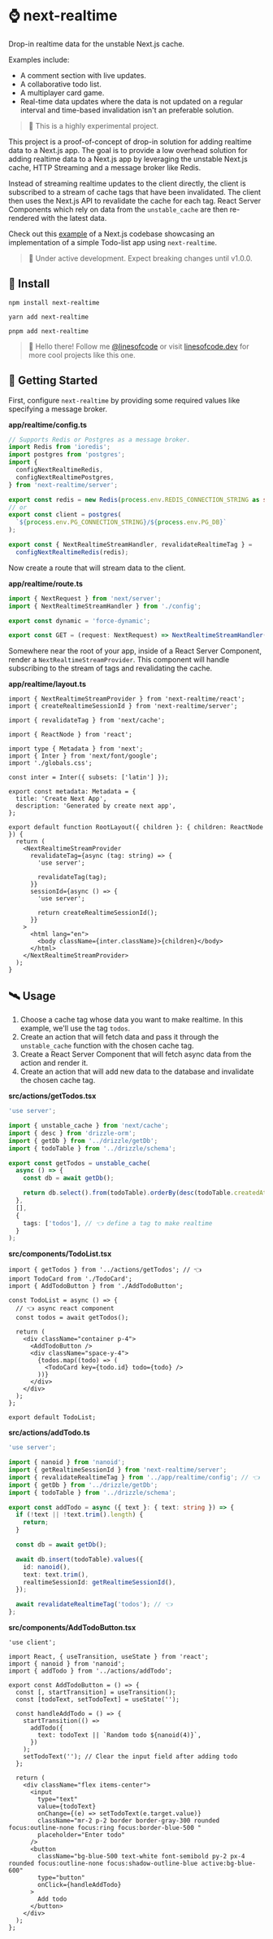 # ⌚️ next-realtime

Drop-in realtime data for the unstable Next.js cache.

Examples include:

- A comment section with live updates.
- A collaborative todo list.
- A multiplayer card game.
- Real-time data updates where the data is not updated on a regular interval and time-based invalidation isn't an preferable solution.

> 🔬 This is a highly experimental project.

This project is a proof-of-concept of drop-in solution for adding realtime data to a Next.js app. The goal is to provide a low overhead solution for adding realtime data to a Next.js app by leveraging the unstable Next.js cache, HTTP Streaming and a message broker like Redis.

Instead of streaming realtime updates to the client directly, the client is subscribed to a stream of cache tags that have been invalidated. The client then uses the Next.js API to revalidate the cache for each tag. React Server Components which rely on data from the `unstable_cache` are then re-rendered with the latest data.

Check out this [example](https://github.com/TimMikeladze/next-realtime/tree/master/examples/next-realtime-example) of a Next.js codebase showcasing an implementation of a simple Todo-list app using `next-realtime`.

> 🚧 Under active development. Expect breaking changes until v1.0.0.

## 📡 Install

```console
npm install next-realtime

yarn add next-realtime

pnpm add next-realtime
```

> 👋 Hello there! Follow me [@linesofcode](https://twitter.com/linesofcode) or visit [linesofcode.dev](https://linesofcode.dev) for more cool projects like this one.

## 🚀 Getting Started

First, configure `next-realtime` by providing some required values like specifying a message broker.

**app/realtime/config.ts**

```ts
// Supports Redis or Postgres as a message broker.
import Redis from 'ioredis';
import postgres from 'postgres';
import {
  configNextRealtimeRedis,
  configNextRealtimePostgres,
} from 'next-realtime/server';

export const redis = new Redis(process.env.REDIS_CONNECTION_STRING as string);
// or
export const client = postgres(
  `${process.env.PG_CONNECTION_STRING}/${process.env.PG_DB}`
);

export const { NextRealtimeStreamHandler, revalidateRealtimeTag } =
  configNextRealtimeRedis(redis);
```

Now create a route that will stream data to the client.

**app/realtime/route.ts**

```ts
import { NextRequest } from 'next/server';
import { NextRealtimeStreamHandler } from './config';

export const dynamic = 'force-dynamic';

export const GET = (request: NextRequest) => NextRealtimeStreamHandler(request);
```

Somewhere near the root of your app, inside of a React Server Component, render a `NextRealtimeStreamProvider`. This component will handle subscribing to the stream of tags and revalidating the cache.

**app/realtime/layout.ts**

```tsx
import { NextRealtimeStreamProvider } from 'next-realtime/react';
import { createRealtimeSessionId } from 'next-realtime/server';

import { revalidateTag } from 'next/cache';

import { ReactNode } from 'react';

import type { Metadata } from 'next';
import { Inter } from 'next/font/google';
import './globals.css';

const inter = Inter({ subsets: ['latin'] });

export const metadata: Metadata = {
  title: 'Create Next App',
  description: 'Generated by create next app',
};

export default function RootLayout({ children }: { children: ReactNode }) {
  return (
    <NextRealtimeStreamProvider
      revalidateTag={async (tag: string) => {
        'use server';

        revalidateTag(tag);
      }}
      sessionId={async () => {
        'use server';

        return createRealtimeSessionId();
      }}
    >
      <html lang="en">
        <body className={inter.className}>{children}</body>
      </html>
    </NextRealtimeStreamProvider>
  );
}
```

## 🛰️ Usage

1. Choose a cache tag whose data you want to make realtime. In this example, we'll use the tag `todos`.
2. Create an action that will fetch data and pass it through the `unstable_cache` function with the chosen cache tag.
3. Create a React Server Component that will fetch async data from the action and render it.
4. Create an action that will add new data to the database and invalidate the chosen cache tag.

**src/actions/getTodos.tsx**

```ts
'use server';

import { unstable_cache } from 'next/cache';
import { desc } from 'drizzle-orm';
import { getDb } from '../drizzle/getDb';
import { todoTable } from '../drizzle/schema';

export const getTodos = unstable_cache(
  async () => {
    const db = await getDb();

    return db.select().from(todoTable).orderBy(desc(todoTable.createdAt));
  },
  [],
  {
    tags: ['todos'], // 👈 define a tag to make realtime
  }
);
```

**src/components/TodoList.tsx**

```tsx
import { getTodos } from '../actions/getTodos'; // 👈
import TodoCard from './TodoCard';
import { AddTodoButton } from './AddTodoButton';

const TodoList = async () => {
  // 👈 async react component
  const todos = await getTodos();

  return (
    <div className="container p-4">
      <AddTodoButton />
      <div className="space-y-4">
        {todos.map((todo) => (
          <TodoCard key={todo.id} todo={todo} />
        ))}
      </div>
    </div>
  );
};

export default TodoList;
```

**src/actions/addTodo.ts**

```ts
'use server';

import { nanoid } from 'nanoid';
import { getRealtimeSessionId } from 'next-realtime/server';
import { revalidateRealtimeTag } from '../app/realtime/config'; // 👈
import { getDb } from '../drizzle/getDb';
import { todoTable } from '../drizzle/schema';

export const addTodo = async ({ text }: { text: string }) => {
  if (!text || !text.trim().length) {
    return;
  }

  const db = await getDb();

  await db.insert(todoTable).values({
    id: nanoid(),
    text: text.trim(),
    realtimeSessionId: getRealtimeSessionId(),
  });

  await revalidateRealtimeTag('todos'); // 👈
};
```

**src/components/AddTodoButton.tsx**

```tsx
'use client';

import React, { useTransition, useState } from 'react';
import { nanoid } from 'nanoid';
import { addTodo } from '../actions/addTodo';

export const AddTodoButton = () => {
  const [, startTransition] = useTransition();
  const [todoText, setTodoText] = useState('');

  const handleAddTodo = () => {
    startTransition(() =>
      addTodo({
        text: todoText || `Random todo ${nanoid(4)}`,
      })
    );
    setTodoText(''); // Clear the input field after adding todo
  };

  return (
    <div className="flex items-center">
      <input
        type="text"
        value={todoText}
        onChange={(e) => setTodoText(e.target.value)}
        className="mr-2 p-2 border border-gray-300 rounded focus:outline-none focus:ring focus:border-blue-500 "
        placeholder="Enter todo"
      />
      <button
        className="bg-blue-500 text-white font-semibold py-2 px-4 rounded focus:outline-none focus:shadow-outline-blue active:bg-blue-600"
        type="button"
        onClick={handleAddTodo}
      >
        Add todo
      </button>
    </div>
  );
};
```

<!-- TSDOC_START -->

<!-- TSDOC_END -->
